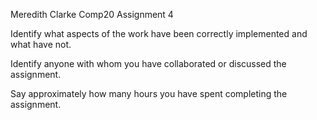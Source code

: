 Meredith Clarke
Comp20
Assignment 4

Identify what aspects of the work have been correctly implemented and what have not.

Identify anyone with whom you have collaborated or discussed the assignment.

Say approximately how many hours you have spent completing the assignment.